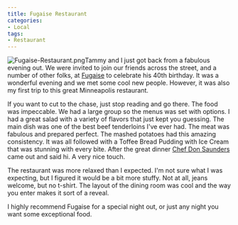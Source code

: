 ```yaml
---
title: Fugaise Restaurant
categories:
- Local
tags:
- Restaurant
---
```


![Fugaise-Restaurant.png](http://thingelstad.com/wp-content/thingelstad/uploads/2008/03/fugaise-restaurant1.png)Tammy and I just got back from a fabulous evening out. We were invited to join our friends across the street, and a number of other folks, at [Fugaise](http://www.fugaise.com/) to celebrate his 40th birthday. It was a wonderful evening and we met some cool new people. However, it was also my first trip to this great Minneapolis restaurant.

If you want to cut to the chase, just stop reading and go there. The food was impeccable. We had a large group so the menus was set with options. I had a great salad with a variety of flavors that just kept you guessing. The main dish was one of the best beef tenderloins I've ever had. The meat was fabulous and prepared perfect. The mashed potatoes had this amazing consistency. It was all followed with a Toffee Bread Pudding with Ice Cream that was stunning with every bite. After the great dinner [Chef Don Saunders](http://www.fugaise.com/about.html) came out and said hi. A very nice touch.

The restaurant was more relaxed than I expected. I'm not sure what I was expecting, but I figured it would be a bit more stuffy. Not at all, jeans welcome, but no t-shirt. The layout of the dining room was cool and the way you enter makes it sort of a reveal.

I highly recommend Fugaise for a special night out, or just any night you want some exceptional food.
